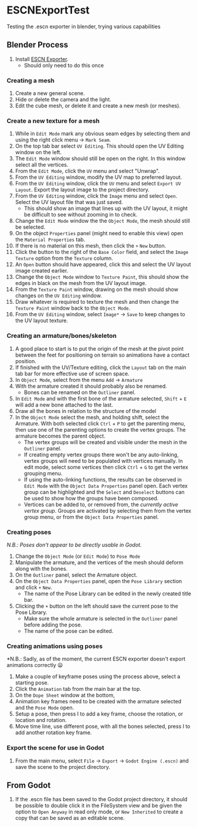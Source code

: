 # ESCNExportTest
Testing the .escn exporter in blender, trying various capabilities

## Blender Process

  1. Install [ESCN Exporter](https://github.com/godotengine/godot-blender-exporter).
     - Should only need to do this once
  
### Creating a mesh

  1. Create a new general scene.
  1. Hide or delete the camera and the light.
  1. Edit the cube mesh, or delete it and create a new mesh (or meshes).
 
### Create a new texture for a mesh

  1. While in `Edit Mode` mark any obvious seam edges by selecting them and using the right click menu -> `Mark Seam`.
  1. On the top tab bar select `UV Editing`. This should open the UV Editing window on the left.
  1. The `Edit Mode` window should still be open on the right. In this window select all the vertices.
  1. From the `Edit Mode`, click the `UV` menu and select "Unwrap".
  1. From the `UV Editing` window, modify the UV map to preferred layout.
  1. From the `UV Editing` window, click the `UV` menu and select `Export UV Layout`. Export the layout image to the project directory.
  1. From the `UV Editing` window, click the `Image` menu and select `Open`. Select the UV layout file that was just saved.
     - This should show an image that lines up with the UV layout, it might be difficult to see without zooming in to check.
  1. Change the `Edit Mode` window the the `Object Mode`, the mesh should still be selected.
  1. On the object `Properties` panel (might need to enable this view) open the `Material Properties` tab.
  1. If there is no material on this mesh, then click the `+` `New` button.
  1. Click the button to the right of the `Base Color` field, and select the `Image Texture` option from the `Texture` column.
  1. An `Open` button should have appeared, click this and select the UV layout image created earlier.
  1. Change the `Object Mode` window to `Texture Paint`, this should show the edges in black on the mesh from the UV layout image.
  1. From the `Texture Paint` window, drawing on the mesh should show changes on the `UV Editing` window.
  1. Draw whatever is required to texture the mesh and then change the `Texture Paint` window back to the `Object Mode`.
  1. From the `UV Editing` window, select `Image*` -> `Save` to keep changes to the UV layout texture.

### Creating an armature/bones/skeleton

  1. A good place to start is to put the origin of the mesh at the pivot point between the feet for positioning on terrain so animations have a contact position.
  1. If finished with the UV/Texture editing, click the `Layout` tab on the main tab bar for more effective use of screen space.
  1. In `Object Mode`, select from the menu `Add` -> `Armature`
  1. With the armature created it should probably also be renamed.
     - Bones can be renamed on the `Outliner` panel.
  1. In `Edit Mode` and with the first bone of the armature selected, `Shift` + `E` will add a new bone attached to the last.
  1. Draw all the bones in relation to the structure of the model
  1. In the `Object Mode` select the mesh, and holding shift, select the Armature. With both selected click `Ctrl` + `P` to get the parenting menu, then use one of the parenting options to create the vertex groups. The armature becomes the parent object.
     - The vertex groups will be created and visible under the mesh in the `Outliner` panel.
     - If creating empty vertex groups there won't be any auto-linking, vertex groups will need to be populated with vertices manually. In edit mode, select some vertices then click `Ctrl` + `G` to get the vertex grouping menu.
     - If using the auto-linking functions, the results can be observed in `Edit Mode` with the `Object Data Properties` panel open. Each vertex group can be highlighted and the `Select` and `Deselect` buttons can be used to show how the groups have been composed.
     - Vertices can be added to, or removed from, the *currently active vertex group*. Groups are activated by selecting them from the vertex group menu, or from the `Object Data Properties` panel.

### Creating poses

*N.B.: Poses don't appear to be directly usable in Godot.*

  1. Change the `Object Mode` (or `Edit Mode`) to `Pose Mode`
  1. Manipulate the armature, and the vertices of the mesh should deform along with the bones.
  1. On the `Outliner` panel, select the Armature object.
  1. On the  `Object Data Properties` panel, open the `Pose Library` section and click `+` `New`.
     - The name of the Pose Library can be edited in the newly created title bar.
  1. Clicking the `+` button on the left should save the current pose to the Pose Library.
     - Make sure the whole armature is selected in the `Outliner` panel before adding the pose.
     - The name of the pose can be edited.

### Creating animations using poses

*N.B.: Sadly, as of the moment, the current ESCN exporter doesn't export animations correctly :frowning:

  1. Make a couple of keyframe poses using the process above, select a starting pose.
  1. Click the `Animation` tab from the main bar at the top.
  1. On the `Dope Sheet` window at the bottom, 
  1. Animation key frames need to be created with the armature selected and the `Pose Mode` open.
  1. Setup a pose, then press I to add a key frame, choose the rotation, or location and rotation.
  1. Move time line, use different pose, with all the bones selected, press I to add another rotation key frame.
  
### Export the scene for use in Godot

  1. From the main menu, select `File` -> `Export` -> `Godot Engine (.escn)` and save the scene to the project directory.

## From Godot

  1. If the .escn file has been saved to the Godot project directory, it should be possible to double click it in the FileSystem view and be given the option to `Open Anyway` in read only mode, or `New Inherited` to create a copy that can be saved as an editable scene.


